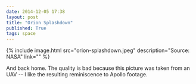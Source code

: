 ```yaml
---
date: 2014-12-05 17:38
layout: post
title: "Orion Splashdown"
published: True
tags: space
---
```


{% include image.html src="orion-splashdown.jpeg" description="Source: NASA" link="" %}

And back home. The quality is bad because this picture was taken from an UAV -- I like the resulting reminiscence to Apollo footage.

